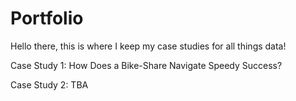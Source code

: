 # Portfolio
Hello there, this is where I keep my case studies for all things data! 

Case Study 1: How Does a Bike-Share Navigate Speedy Success?

Case Study 2: TBA
